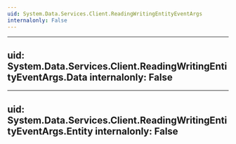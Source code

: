 ```yaml
---
uid: System.Data.Services.Client.ReadingWritingEntityEventArgs
internalonly: False
---
```


---
uid: System.Data.Services.Client.ReadingWritingEntityEventArgs.Data
internalonly: False
---

---
uid: System.Data.Services.Client.ReadingWritingEntityEventArgs.Entity
internalonly: False
---
